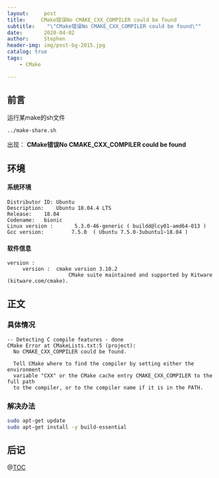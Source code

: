 ```yaml
---
layout:     post
title:     CMake错误No CMAKE_CXX_COMPILER could be found
subtitle:    "\"CMake错误No CMAKE_CXX_COMPILER could be found\""
date:       2020-04-02
author:     Stephen
header-img: img/post-bg-2015.jpg
catalog: true
tags:
    - CMake

---
```






## 前言
运行某make的sh文件

```sh
../make-share.sh
```

出现：
 **CMake错误No CMAKE_CXX_COMPILER could be found**

## 环境
#### 系统环境
```text
Distributor ID:	Ubuntu
Description:	Ubuntu 18.04.4 LTS
Release:	18.04
Codename:	bionic
Linux version :       5.3.0-46-generic ( buildd@lcy01-amd64-013 ) 
Gcc version:         7.5.0  ( Ubuntu 7.5.0-3ubuntu1~18.04 )
```

#### 软件信息
```text
version : 	
     version : 	cmake version 3.10.2
                    CMake suite maintained and supported by Kitware (kitware.com/cmake).

```
## 正文
### 具体情况
```
-- Detecting C compile features - done
CMake Error at CMakeLists.txt:5 (project):
  No CMAKE_CXX_COMPILER could be found.

  Tell CMake where to find the compiler by setting either the environment
  variable "CXX" or the CMake cache entry CMAKE_CXX_COMPILER to the full path
  to the compiler, or to the compiler name if it is in the PATH.
```

### 解决办法


```sh
sudo apt-get update
sudo apt-get install -y build-essential
```


## 后记

@[TOC](这里写自定义目录标题)


